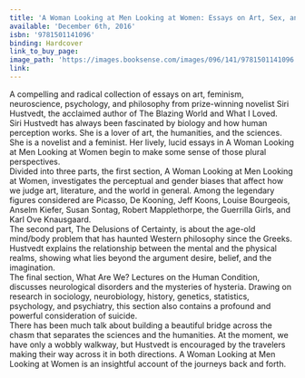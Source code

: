 ```yaml
---
title: 'A Woman Looking at Men Looking at Women: Essays on Art, Sex, and the Mind'
available: 'December 6th, 2016'
isbn: '9781501141096'
binding: Hardcover
link_to_buy_page:
image_path: 'https://images.booksense.com/images/096/141/9781501141096.jpg'
link:
---
```



A compelling and radical collection of essays on art, feminism, neuroscience, psychology, and philosophy from prize-winning novelist Siri Hustvedt, the acclaimed author of The Blazing World and What I Loved.&nbsp;
<br>Siri Hustvedt has always been fascinated by biology and how human perception works. She is a lover of art, the humanities, and the sciences. She is a novelist and a feminist. Her lively, lucid essays in A Woman Looking at Men Looking at Women begin to make some sense of those plural perspectives.&nbsp;
<br>Divided into three parts, the first section, A Woman Looking at Men Looking at Women, investigates the perceptual and gender biases that affect how we judge art, literature, and the world in general. Among the legendary figures considered are Picasso, De Kooning, Jeff Koons, Louise Bourgeois, Anselm Kiefer, Susan Sontag, Robert Mapplethorpe, the Guerrilla Girls, and Karl Ove Knausgaard.&nbsp;
<br>The second part, The Delusions of Certainty, is about the age-old mind/body problem that has haunted Western philosophy since the Greeks. Hustvedt explains the relationship between the mental and the physical realms, showing what lies beyond the argument desire, belief, and the imagination.&nbsp;
<br>The final section, What Are We? Lectures on the Human Condition, discusses neurological disorders and the mysteries of hysteria. Drawing on research in sociology, neurobiology, history, genetics, statistics, psychology, and psychiatry, this section also contains a profound and powerful consideration of suicide.&nbsp;
<br>There has been much talk about building a beautiful bridge across the chasm that separates the sciences and the humanities. At the moment, we have only a wobbly walkway, but Hustvedt is encouraged by the travelers making their way across it in both directions. A Woman Looking at Men Looking at Women is an insightful account of the journeys back and forth.